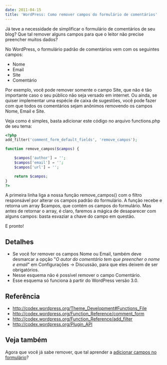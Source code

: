 ```yaml
---
date: 2011-04-15
title: 'WordPress: Como remover campos do formulário de comentários'
---
```


Já teve a necessidade de simplificar o formulário de comentários de seu blog? Que tal remover alguns campos para que o leitor não precise preencher muitos dados?

No WordPress, o formulário padrão de comentários vem com os seguintes campos:

  * Nome
  * Email
  * Site
  * Comentário

Por exemplo, você pode remover somente o campo Site, que não é tão importante caso o seu público não seja versado em internet. Ou ainda, se quiser implementar uma espécie de caixa de sugestões, você pode fazer com que todos os comentários sejam anônimos removendo os campos Nome, Email e Site.

Veja como é simples, basta adicionar este código no arquivo functions.php de seu tema:

```php
<?php
add_filter('comment_form_default_fields', 'remove_campos');

function remove_campos($campos) {

    $campos['author'] = '';
    $campos['email'] = '';
    $campos['url'] = '';

    return $campos;
}
?>
```

A primeira linha liga a nossa função remove_campos() com o filtro responsável por alterar os campos padrão do formulário. A função recebe e retorna um array $campos, que contém os campos do formulário. Mas antes de retornar o array, é claro, faremos a mágica de desaparecer com alguns campos: basta esvaziar a chave do campo em questão.

E pronto!


## Detalhes

  * Se você for remover os campos Nome ou Email, também deve desmarcar a opção "_O autor do comentário tem que preencher o nome e email_" em Configurações → Discussão, para que eles deixem de ser obrigatórios.
  * Nesse esquema não é possível remover o campo Comentário.
  * Esse esquema só funciona à partir do WordPress versão 3.0.


## Referência

  * <http://codex.wordpress.org/Theme_Development#Functions_File>
  * <http://codex.wordpress.org/Function_Reference/comment_form>
  * <http://codex.wordpress.org/Function_Reference/add_filter>
  * <http://codex.wordpress.org/Plugin_API>


## Veja também

Agora que você já sabe remover, que tal aprender a [adicionar campos no formulário](http://aurelio.net/wordpress/adicionar-campos-formulario-comentarios/)?
